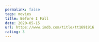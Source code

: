 ```yaml
---
permalink: false
tags: movies
title: Before I Fall
date: 2020-05-15
url: https://www.imdb.com/title/tt1691916
rating: 3
---
```

